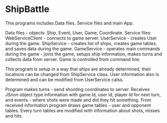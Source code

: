# ShipBattle

This programs includes Data files, Service files and main App.

Data files - objects: Ship, Event, User, Game, Coordinate.
Service files: 
WebServiceClient - connects to game server.
UserService - creates User during the game.
ShipService - creates list of ships, creates game tables, and saves data during the game. 
GameService - operates main commands during the game - joins the game, setups ship information, makes turns and collects data from server. 
Game is controlled from command line.

This program is setup in a way that ships are already determined, their locations can be changed from ShipService class. User information also is determined and can be modified from UserService calss.

Program makes turns - send shooting coordinates to server. Receives JSnon object type information with game Id, user Id, player Id for next turn, and events - where shots were made and did they hit something. From received information program draws game tables - user and opponent tables. Every turn tables are modified with information about shots, misses and hits.

